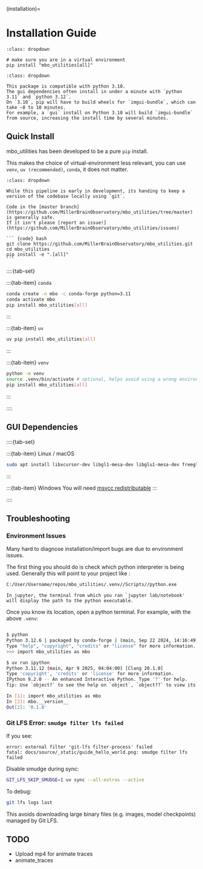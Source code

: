 (installation)=
# Installation Guide

```{admonition} TLDR
:class: dropdown

# make sure you are in a virtual environment
pip install "mbo_utilities[all]"
```

```{note} If you need python3.10
:class: dropdown

This package is compatible with python 3.10. 
The gui dependencies often install in under a minute with `python 3.11` and `python 3.12`.
On `3.10`, pip will have to build wheels for `imgui-bundle`, which can take ~8 to 10 minutes.
For example, a `gui` install on Python 3.10 will build `imgui-bundle` from source, increasing the install time by several minutes.
```

## Quick Install

mbo_utilities has been developed to be a pure `pip` install.

This makes the choice of virtual-environment less relevant, you can use `venv`, `uv (recommended)`, `conda`, it does not matter.

`````` {tip}
:class: dropdown

While this pipeline is early in development, its handing to keep a version of the codebase locally using `git`.

Code in the [master branch](https://github.com/MillerBrainObservatory/mbo_utilities/tree/master) is generally safe.
If it isn't please [report an issue!](https://github.com/MillerBrainObservatory/mbo_utilities/issues)

``` {code} bash
git clone https://github.com/MillerBrainObservatory/mbo_utilities.git
cd mbo_utilities
pip install -e ".[all]"
```
``````

::::{tab-set}

:::{tab-item} `conda`
```bash
conda create -n mbo -c conda-forge python=3.11
conda activate mbo
pip install mbo_utilities[all] 
```
:::

:::{tab-item} `uv`
```bash
uv pip install mbo_utilities[all]
```
:::

:::{tab-item} `venv`

```bash
python -m venv
source .venv/bin/activate # optional, helps avoid using a wrong environment (conda, another package .venv)
pip install mbo_utilities[all]
```
:::

::::

## GUI Dependencies

::::{tab-set}

:::{tab-item} Linux / macOS
```bash
sudo apt install libxcursor-dev libgl1-mesa-dev libglu1-mesa-dev freeglut3-dev
```
:::

:::{tab-item} Windows
You will need [msvcc redistributable](https://learn.microsoft.com/en-us/cpp/windows/latest-supported-vc-redist?view=msvc-170#visual-studio-2015-2017-2019-and-2022)
:::

::::

## Troubleshooting

### Environment Issues
Many hard to diagnose installation/import bugs are due to environment issues.

The first thing you should do is check which python interpreter is being used. Generally this 
will point to your project like :

``` bash
C:/User/Username/repos/mbo_utilities/.venv//Scripts//python.exe
```

``` {figure} ./_images/env_jupyter.png
In jupyter, the terminal from which you ran `jupyter lab/notebook' will display the path to the python executable.
```

Once you know its location, open a python terminal. For example, with the above `.venv`:

``` bash

$ python
Python 3.12.6 | packaged by conda-forge | (main, Sep 22 2024, 14:16:49) [GCC 13.3.0] on linux
Type "help", "copyright", "credits" or "license" for more information.
>>> import mbo_utilities as mbo

$ uv run ipython
Python 3.11.12 (main, Apr 9 2025, 04:04:00) [Clang 20.1.0]
Type 'copyright', 'credits' or 'license' for more information.
IPython 9.2.0 -- An enhanced Interactive Python. Type '?' for help.
Tip: Use `object?` to see the help on `object`, `object??` to view its source

In [1]: import mbo_utilities as mbo
In [2]: mbo.__version__
Out[2]: '0.1.0'
```

### Git LFS Error: `smudge filter lfs failed`

If you see:
```
error: external filter 'git-lfs filter-process' failed
fatal: docs/source/_static/guide_hello_world.png: smudge filter lfs failed
```

Disable smudge during sync:

```bash
GIT_LFS_SKIP_SMUDGE=1 uv sync --all-extras --active
```

To debug:
```bash
git lfs logs last
```

This avoids downloading large binary files (e.g. images, model checkpoints) managed by Git LFS.

## TODO

- Upload mp4 for animate traces
- animate_traces
